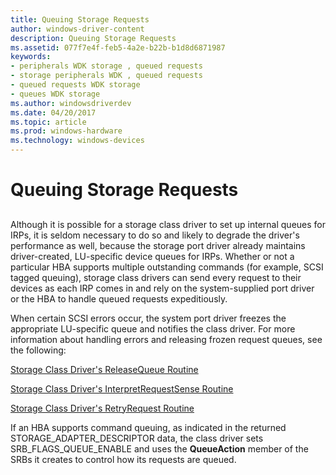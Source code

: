 ```yaml
---
title: Queuing Storage Requests
author: windows-driver-content
description: Queuing Storage Requests
ms.assetid: 077f7e4f-feb5-4a2e-b22b-b1d8d6871987
keywords:
- peripherals WDK storage , queued requests
- storage peripherals WDK , queued requests
- queued requests WDK storage
- queues WDK storage
ms.author: windowsdriverdev
ms.date: 04/20/2017
ms.topic: article
ms.prod: windows-hardware
ms.technology: windows-devices
---
```


# Queuing Storage Requests


## <span id="ddk_queueing_storage_requests_kg"></span><span id="DDK_QUEUEING_STORAGE_REQUESTS_KG"></span>


Although it is possible for a storage class driver to set up internal queues for IRPs, it is seldom necessary to do so and likely to degrade the driver's performance as well, because the storage port driver already maintains driver-created, LU-specific device queues for IRPs. Whether or not a particular HBA supports multiple outstanding commands (for example, SCSI tagged queuing), storage class drivers can send every request to their devices as each IRP comes in and rely on the system-supplied port driver or the HBA to handle queued requests expeditiously.

When certain SCSI errors occur, the system port driver freezes the appropriate LU-specific queue and notifies the class driver. For more information about handling errors and releasing frozen request queues, see the following:

[Storage Class Driver's ReleaseQueue Routine](storage-class-driver-s-releasequeue-routine.md)

[Storage Class Driver's InterpretRequestSense Routine](storage-class-driver-s-interpretrequestsense-routine.md)

[Storage Class Driver's RetryRequest Routine](storage-class-driver-s-retryrequest-routine.md)

If an HBA supports command queuing, as indicated in the returned STORAGE\_ADAPTER\_DESCRIPTOR data, the class driver sets SRB\_FLAGS\_QUEUE\_ENABLE and uses the **QueueAction** member of the SRBs it creates to control how its requests are queued.

 

 




